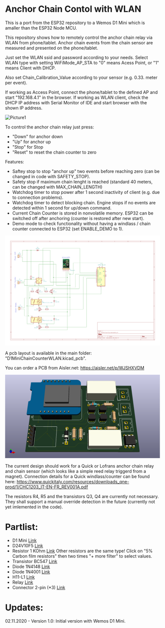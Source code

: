 # Anchor Chain Contol with WLAN

This is a port from the ESP32 repository to a Wemos D1 Mini which is amaller than the ESP32 Node MCU.

This repository shows how to remotely control the anchor chain relay via WLAN from phone/tablet.
Anchor chain events from the chain sensor are measured and presented on the phone/tablet.

Just set the WLAN ssid and password according to your needs. 
Select WLAN type with setting WiFiMode_AP_STA to "0" means Acess Point, or "1" means Client with DHCP.

Also set Chain_Calibration_Value according to your sensor (e.g. 0.33. meter per event).

If working as Access Point, connect the phone/tablet to the defined AP and start "192.168.4.1" in the browser.
If working as WLAN client, check the DHCP IP address with Serial Monitor of IDE and start browser with the shown IP address.

![Picture1](https://github.com/AK-Homberger/ESP32_ChainCounter_WLAN/blob/master/IMG_1254.PNG)

To control the anchor chain relay just press:
- "Down" for anchor down
- "Up" for anchor up
- "Stop" for Stop
- "Reset" to reset the chain counter to zero

Features:
- Saftey stop to stop "anchor up" two events before reaching zero (can be changed in code with SAFETY_STOP).
- Safety stop if maximum chain lenght is reached (standard 40 meters, can be changed with MAX_CHAIN_LENGTH)
- Watchdog timer to stop power after 1 second inactivity of client (e.g. due to connection problems).
- Watchdog timer to detect blocking chain. Engine stops if no events are detected within 1 second for up/down command.
- Current Chain Counter is stored in nonvolatile memory. ESP32 can be switched off after anchoring (counter is restored after new start).
- Demo mode to check functionality without having a windlass / chain counter connected to ESP32 (set ENABLE_DEMO to 1).

![Picture2](https://github.com/AK-Homberger/ESP8266_AnchorChainContol_WLAN/blob/main/SchematicsD1MiniChainCounterWLAN.png)

A pcb layout is available in the main folder: "D1MiniChainCounterWLAN.kicad_pcb".

You can order a PCB from Aisler.net: https://aisler.net/p/WJSHXVDM

![Board](https://github.com/AK-Homberger/ESP8266_AnchorChainContol_WLAN/blob/main/D1MiniChainCounterWLAN.png)


The current design should work for a Quick or Lofrans anchor chain relay and chain sensor (which looks like a simple reed relay triggerd from a magnet). Connection details  for a Quick windlass/counter can be found here: https://www.quickitaly.com/resources/downloads_qne-prod/1/CHC1203_IT-EN-FR_REV001A.pdf

The resistors R4, R5 and the transistors Q3, Q4 are currently not necessary. They shall support a manual override detection in the future (currently not yet imlemented in the code).

# Partlist:

- D1 Mini [Link](https://www.reichelt.de/de/en/d1-mini-esp8266-v3-0-d1-mini-p253978.html?&nbc=1)
- D24V10F5 [Link](https://eckstein-shop.de/Pololu-5V-1A-Step-Down-Spannungsregler-D24V10F5)
- Resistor 1 KOhm [Link](https://www.reichelt.de/de/en/carbon-film-resistor-1-4-w-5-1-0-kilo-ohms-1-4w-1-0k-p1315.html?&trstct=pos_2&nbc=1) Other resistors are the same type! Click on "5% Carbon film resistors" then two times "+ more filter" to select values.
- Transistor BC547 [Link](https://www.reichelt.de/bipolartransistor-npn-45v-0-1a-0-5w-to-92-bc-547b-dio-p219082.html?search=BC547)
- Diode 1N4148 [Link](https://www.reichelt.de/schalt-diode-100-v-150-ma-do-35-1n-4148-p1730.html?search=1n4148)
- Diode 1N4001 [Link](https://www.reichelt.de/de/en/rectifier-diode-do41-50-v-1-a-1n-4001-p1723.html?&nbc=1)
- H11-L1 [Link](https://www.reichelt.de/optokoppler-1-mbit-s-dil-6-h11l1m-p219351.html?search=H11-l1)
- Relay [Link](https://www.reichelt.de/de/en/printrelais-2x-no-5-a-5-v-dc-g6b-2s-5vdc-p168487.html?CCOUNTRY=445&LANGUAGE=de&GROUPID=7621&START=0&OFFSET=16&SID=96Xk5YJngRlij1C8dm7WFa8cc43c9fd0145a715a7ea5bf81fdb75&LANGUAGE=EN&&r=1)
- Connector 2-pin (*3) [Link](https://www.reichelt.de/de/en/2-pin-terminal-strip-spacing-3-5-akl-059-02-p36598.html?&nbc=1)


# Updates:

02.11.2020 - Version 1.0: Initial version with Wemos D1 Mini.
